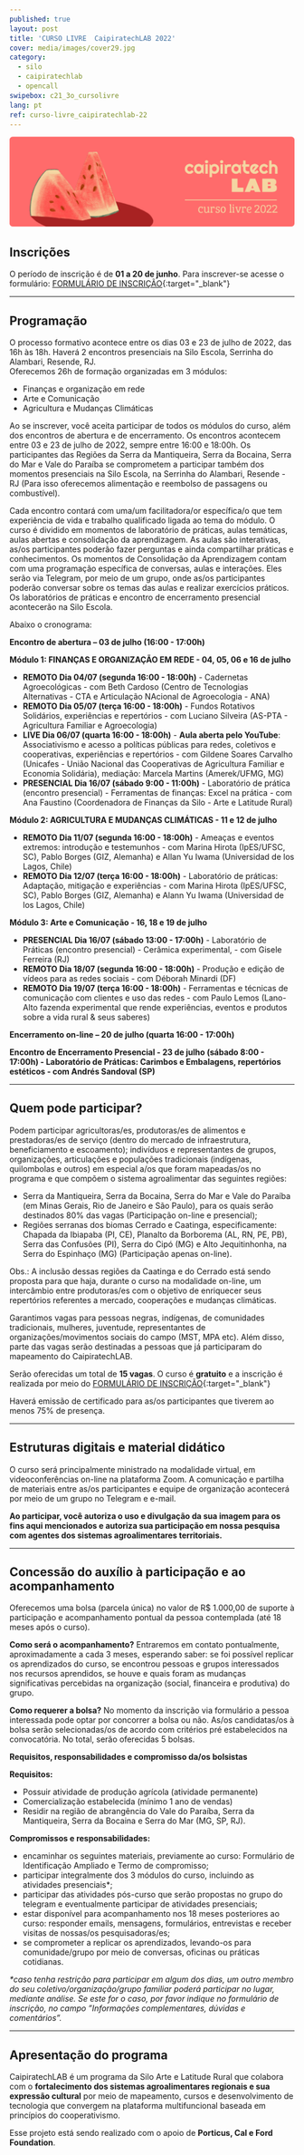 ```yaml
---
published: true
layout: post
title: 'CURSO LIVRE  CaipiratechLAB 2022'
cover: media/images/cover29.jpg
category:
  - silo
  - caipiratechlab
  - opencall
swipebox: c21_3o_cursolivre
lang: pt
ref: curso-livre_caipiratechlab-22
---
```


![](/media/images/banner_caipiratechlab_curso2022.png)


## Inscrições
  
O período de inscrição é de **01 a 20 de junho**. Para inscrever-se acesse o formulário: [FORMULÁRIO DE INSCRIÇÃO](https://forms.gle/px8cP5qScRDirNS36){:target="_blank"}

---


## Programação

O processo formativo acontece entre os dias 03 e 23 de julho de 2022, das 16h às 18h. Haverá 2 encontros presenciais na Silo Escola, Serrinha do Alambari, Resende, RJ.  
Oferecemos 26h de formação organizadas em 3 módulos:
 
* Finanças e organização em rede
* Arte e Comunicação
* Agricultura e Mudanças Climáticas

Ao se inscrever, você aceita participar de todos os módulos do curso, além dos encontros de abertura e de encerramento. Os encontros acontecem entre 03 e 23 de julho de 2022, sempre entre 16:00 e 18:00h. Os participantes das Regiões da Serra da Mantiqueira, Serra da Bocaina, Serra do Mar e Vale do Paraíba se comprometem a participar também dos momentos presenciais na Silo Escola, na Serrinha do Alambari, Resende -RJ (Para isso oferecemos alimentação e reembolso de passagens ou combustível).

Cada encontro contará com uma/um facilitadora/or específica/o que tem experiência de vida e trabalho qualificado ligada ao tema do módulo. O curso é dividido em momentos de laboratório de práticas, aulas temáticas, aulas abertas e consolidação da aprendizagem. As aulas são interativas, as/os participantes poderão fazer perguntas e ainda compartilhar práticas e conhecimentos. Os momentos de Consolidação da Aprendizagem contam com uma programação específica de conversas, aulas e interações. Eles serão via Telegram, por meio de um grupo, onde as/os participantes poderão conversar sobre os temas das aulas e realizar exercícios práticos. Os laboratórios de práticas e encontro de encerramento presencial acontecerão na Silo Escola.

Abaixo o cronograma:

**Encontro de abertura – 03 de julho (16:00 - 17:00h)**

**Módulo 1: FINANÇAS E ORGANIZAÇÃO EM REDE -  04, 05, 06 e 16 de julho**
* **REMOTO Dia 04/07 (segunda 16:00 - 18:00h)** - Cadernetas Agroecológicas - com Beth Cardoso (Centro de Tecnologias Alternativas - CTA e Articulação NAcional de Agroecologia - ANA)
* **REMOTO Dia 05/07 (terça 16:00 - 18:00h)** - Fundos Rotativos Solidários, experiências e repertórios - com Luciano Silveira  (AS-PTA - Agricultura Familiar e Agroecologia) 
* **LIVE Dia 06/07 (quarta 16:00 - 18:00h)** - **Aula aberta pelo YouTube**: Associativismo e  acesso a políticas públicas para redes, coletivos e cooperativas, experiências e repertórios - com Gildene Soares Carvalho (Unicafes - União Nacional das Cooperativas de Agricultura Familiar e Economia Solidária), mediação: Marcela Martins (Amerek/UFMG, MG)
* **PRESENCIAL Dia 16/07 (sábado 9:00 - 11:00h)** - Laboratório de prática (encontro presencial) - Ferramentas de finanças: Excel na prática  - com Ana Faustino (Coordenadora de Finanças da Silo - Arte e Latitude Rural)


**Módulo 2: AGRICULTURA E MUDANÇAS CLIMÁTICAS - 11 e 12 de julho**
* **REMOTO Dia 11/07 (segunda 16:00 - 18:00h)** - Ameaças e eventos extremos: introdução e testemunhos - com Marina Hirota (IpES/UFSC, SC), Pablo Borges (GIZ, Alemanha) e Allan Yu Iwama (Universidad de los Lagos, Chile)
* **REMOTO Dia 12/07 (terça 16:00 - 18:00h)** - Laboratório de práticas: Adaptação, mitigação e experiências - com Marina Hirota (IpES/UFSC, SC), Pablo Borges (GIZ, Alemanha) e Alann Yu Iwama (Universidad de los Lagos, Chile)


**Módulo 3: Arte e Comunicação - 16, 18 e 19 de julho**
* **PRESENCIAL Dia 16/07 (sábado 13:00 - 17:00h)** - Laboratório de Práticas (encontro presencial) - Cerâmica experimental, - com Gisele Ferreira (RJ)
* **REMOTO Dia 18/07 (segunda 16:00 - 18:00h)** - Produção e edição de vídeos para as redes sociais - com Déborah Minardi (DF)
* **REMOTO Dia 19/07 (terça 16:00 - 18:00h)** - Ferramentas e técnicas de comunicação com clientes e uso das redes - com Paulo Lemos (Lano-Alto fazenda experimental que rende experiências, eventos e produtos sobre a vida rural & seus saberes)

**Encerramento on-line – 20 de julho (quarta 16:00 - 17:00h)**

**Encontro de Encerramento Presencial - 23 de julho (sábado 8:00 - 17:00h)  - Laboratório de Práticas: Carimbos e Embalagens, repertórios estéticos - com Andrés Sandoval (SP)**
  
---

## Quem pode participar? 

Podem participar agricultoras/es, produtoras/es de alimentos e prestadoras/es de serviço (dentro do mercado de infraestrutura, beneficiamento e escoamento); indivíduos e representantes de grupos, organizações, articulações e populações tradicionais (indígenas, quilombolas e outros) em especial a/os que foram mapeadas/os no programa e que compõem o sistema agroalimentar das seguintes regiões:

* Serra da Mantiqueira, Serra da Bocaina, Serra do Mar e Vale do Paraíba (em Minas Gerais, Rio de Janeiro e São Paulo), para os quais serão destinados 80% das vagas (Participação on-line e presencial);
* Regiões serranas dos biomas Cerrado e Caatinga, especificamente: Chapada da Ibiapaba (PI, CE), Planalto da Borborema (AL, RN, PE, PB), Serra das Confusões (PI), Serra do Cipó (MG) e Alto Jequitinhonha, na Serra do Espinhaço (MG) (Participação apenas on-line).

Obs.: A inclusão dessas regiões da Caatinga e do Cerrado está sendo proposta para que haja, durante o curso na modalidade on-line, um intercâmbio entre produtoras/es com o objetivo de enriquecer seus repertórios referentes a mercado, cooperações e mudanças climáticas.

Garantimos vagas para pessoas negras, indígenas, de comunidades tradicionais, mulheres, juventude, representantes de organizações/movimentos sociais do campo (MST, MPA etc). Além disso, parte das vagas serão destinadas a pessoas que já participaram do mapeamento do CaipiratechLAB.

Serão oferecidas um total de **15 vagas**. O curso é **gratuito** e a inscrição é realizada por meio do [FORMULÁRIO DE INSCRIÇÃO](https://forms.gle/px8cP5qScRDirNS36){:target="_blank"} 

Haverá emissão de certificado para as/os participantes que tiverem ao menos 75% de presença.

---

## Estruturas digitais e material didático

O curso será principalmente ministrado na modalidade virtual, em videoconferências on-line na plataforma Zoom. A comunicação e partilha de materiais entre as/os participantes e equipe de organização acontecerá por meio de um grupo no Telegram e e-mail.

**Ao participar, você autoriza o uso e divulgação da sua imagem para os fins aqui mencionados e autoriza sua participação em nossa pesquisa com agentes dos sistemas agroalimentares territoriais.**

---

  
## Concessão do auxílio à participação e ao acompanhamento
  
Oferecemos uma bolsa (parcela única) no valor de R$ 1.000,00 de suporte à participação e acompanhamento pontual da pessoa contemplada (até 18 meses após o curso).

**Como será o acompanhamento?**
Entraremos em contato pontualmente, aproximadamente a cada 3 meses, esperando saber: se foi possível replicar os aprendizados do curso, se encontrou pessoas e grupos interessados nos recursos aprendidos, se houve e quais foram as mudanças significativas percebidas na organização (social, financeira e produtiva) do grupo.

**Como requerer a bolsa?** 
No momento da inscrição via formulário a pessoa interessada pode optar por concorrer a bolsa ou não. As/os candidatas/os à bolsa serão selecionadas/os de acordo com critérios pré estabelecidos na convocatória. No total, serão oferecidas 5 bolsas.

**Requisitos, responsabilidades e compromisso da/os bolsistas**

**Requisitos:**
* Possuir atividade de produção agrícola (atividade permanente)
* Comercialização estabelecida (mínimo 1 ano de vendas)
* Residir na região de abrangência do Vale do Paraíba, Serra da Mantiqueira, Serra da Bocaina e Serra do Mar (MG, SP, RJ).

**Compromissos e responsabilidades:**
* encaminhar os seguintes materiais, previamente ao curso: Formulário de Identificação Ampliado e Termo de compromisso;
* participar integralmente dos 3 módulos do curso, incluindo as atividades presenciais*;
* participar das atividades pós-curso que serão propostas no grupo do telegram e eventualmente participar de atividades presenciais;
* estar disponível para acompanhamento nos 18 meses posteriores ao curso: responder emails, mensagens, formulários, entrevistas e receber visitas de nossas/os pesquisadoras/es;
* se comprometer a replicar os aprendizados, levando-os para comunidade/grupo por meio de conversas, oficinas ou práticas cotidianas.

_*caso tenha restrição para participar em algum dos dias, um outro membro do seu coletivo/organização/grupo familiar poderá participar no lugar, mediante análise. Se este for o caso, por favor indique no formulário de inscrição, no campo ”Informações complementares, dúvidas e comentários”._

---

## Apresentação do programa

CaipiratechLAB é um programa da Silo Arte e Latitude Rural que colabora com o **fortalecimento dos sistemas agroalimentares regionais e sua expressão cultural** por meio de mapeamento, cursos e desenvolvimento de tecnologia que convergem na plataforma multifuncional baseada em princípios do cooperativismo.


Esse projeto está sendo realizado com o apoio de **Porticus, Cal e Ford Foundation**.

